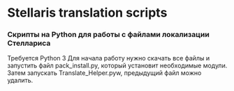 # Stellaris translation scripts
### Скрипты на Python для работы с файлами локализации Стеллариса

Требуется Python 3
Для начала работу нужно скачать все файлы и запустить файл pack_install.py, который установит необходимые модули.
Затем запускать Translate_Helper.pyw, предыдущий файл можно удалить.
